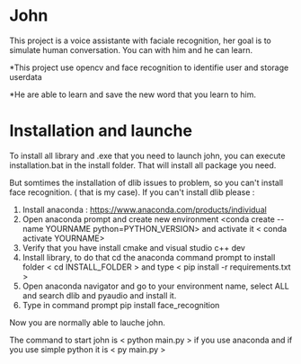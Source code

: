 # John
This project is a voice assistante with faciale recognition, her goal is to simulate human conversation. You can with him and he can learn.

*This project use opencv and face recognition to identifie user and storage userdata

*He are able to learn and save the new word that you learn to him.

# Installation and launche

To install all library and .exe that you need to launch john, you can execute installation.bat in the install folder. That will install all package you need.

But somtimes the installation of dlib issues to problem, so you can't install face recognition. ( that is my case). If you can't install dlib please :

1) Install anaconda : https://www.anaconda.com/products/individual
2) Open anaconda prompt and create new environment <conda create --name YOURNAME python=PYTHON_VERSION> and activate it < conda activate YOURNAME>
3) Verify that you have install cmake and visual studio c++ dev
4) Install library, to do that cd the anaconda command prompt to install folder < cd INSTALL_FOLDER > and type < pip install -r requirements.txt > 
5) Open anaconda navigator and go to your environment name, select ALL and search dlib and pyaudio and install it.
6) Type in command prompt pip install face_recognition
  
Now you are normally able to lauche john.
  
The command to start john is < python main.py > if you use anaconda and if you use simple python it is < py main.py >
